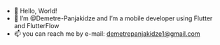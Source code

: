 - 👋 Hello, World! 
- 👀 I’m @Demetre-Panjakidze and I’m a mobile developer using Flutter and FlutterFlow
- 📫 you can reach me by e-mail: demetrepanjakidze1@gmail.com

<!---
Demetre-Panjakidze/Demetre-Panjakidze is a ✨ special ✨ repository because its `README.md` (this file) appears on your GitHub profile.
You can click the Preview link to take a look at your changes.
--->
